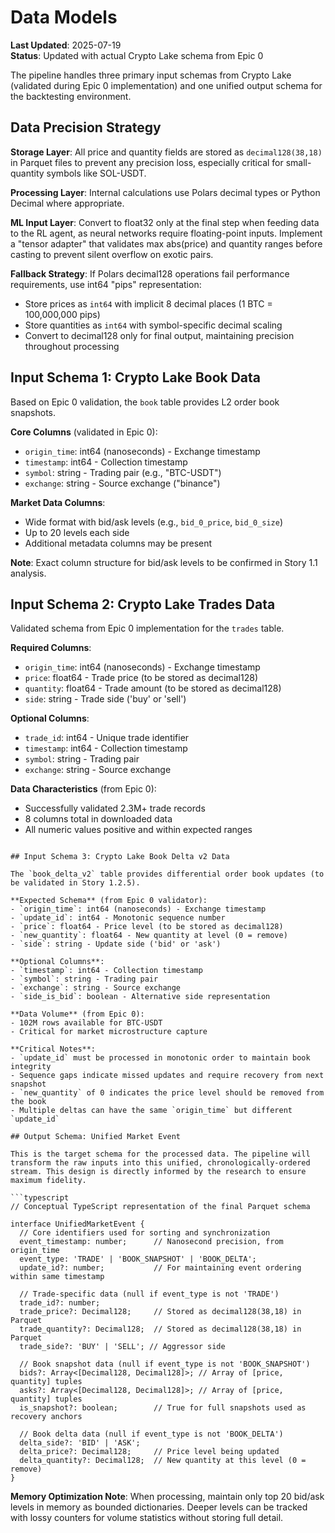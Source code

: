 # Data Models

**Last Updated**: 2025-07-19  
**Status**: Updated with actual Crypto Lake schema from Epic 0

The pipeline handles three primary input schemas from Crypto Lake (validated during Epic 0 implementation) and one unified output schema for the backtesting environment.

## Data Precision Strategy

**Storage Layer**: All price and quantity fields are stored as `decimal128(38,18)` in Parquet files to prevent any precision loss, especially critical for small-quantity symbols like SOL-USDT.

**Processing Layer**: Internal calculations use Polars decimal types or Python Decimal where appropriate.

**ML Input Layer**: Convert to float32 only at the final step when feeding data to the RL agent, as neural networks require floating-point inputs. Implement a "tensor adapter" that validates max abs(price) and quantity ranges before casting to prevent silent overflow on exotic pairs.

**Fallback Strategy**: If Polars decimal128 operations fail performance requirements, use int64 "pips" representation:
- Store prices as `int64` with implicit 8 decimal places (1 BTC = 100,000,000 pips)
- Store quantities as `int64` with symbol-specific decimal scaling
- Convert to decimal128 only for final output, maintaining precision throughout processing

## Input Schema 1: Crypto Lake Book Data

Based on Epic 0 validation, the `book` table provides L2 order book snapshots.

**Core Columns** (validated in Epic 0):
- `origin_time`: int64 (nanoseconds) - Exchange timestamp
- `timestamp`: int64 - Collection timestamp
- `symbol`: string - Trading pair (e.g., "BTC-USDT")
- `exchange`: string - Source exchange ("binance")

**Market Data Columns**:
- Wide format with bid/ask levels (e.g., `bid_0_price`, `bid_0_size`)
- Up to 20 levels each side
- Additional metadata columns may be present

**Note**: Exact column structure for bid/ask levels to be confirmed in Story 1.1 analysis.

## Input Schema 2: Crypto Lake Trades Data

Validated schema from Epic 0 implementation for the `trades` table.

**Required Columns**:
- `origin_time`: int64 (nanoseconds) - Exchange timestamp
- `price`: float64 - Trade price (to be stored as decimal128)
- `quantity`: float64 - Trade amount (to be stored as decimal128)
- `side`: string - Trade side ('buy' or 'sell')

**Optional Columns**:
- `trade_id`: int64 - Unique trade identifier
- `timestamp`: int64 - Collection timestamp
- `symbol`: string - Trading pair
- `exchange`: string - Source exchange

**Data Characteristics** (from Epic 0):
- Successfully validated 2.3M+ trade records
- 8 columns total in downloaded data
- All numeric values positive and within expected ranges
```

## Input Schema 3: Crypto Lake Book Delta v2 Data

The `book_delta_v2` table provides differential order book updates (to be validated in Story 1.2.5).

**Expected Schema** (from Epic 0 validator):
- `origin_time`: int64 (nanoseconds) - Exchange timestamp
- `update_id`: int64 - Monotonic sequence number
- `price`: float64 - Price level (to be stored as decimal128)
- `new_quantity`: float64 - New quantity at level (0 = remove)
- `side`: string - Update side ('bid' or 'ask')

**Optional Columns**:
- `timestamp`: int64 - Collection timestamp
- `symbol`: string - Trading pair
- `exchange`: string - Source exchange
- `side_is_bid`: boolean - Alternative side representation

**Data Volume** (from Epic 0):
- 102M rows available for BTC-USDT
- Critical for market microstructure capture

**Critical Notes**:
- `update_id` must be processed in monotonic order to maintain book integrity
- Sequence gaps indicate missed updates and require recovery from next snapshot
- `new_quantity` of 0 indicates the price level should be removed from the book
- Multiple deltas can have the same `origin_time` but different `update_id`

## Output Schema: Unified Market Event

This is the target schema for the processed data. The pipeline will transform the raw inputs into this unified, chronologically-ordered stream. This design is directly informed by the research to ensure maximum fidelity.

```typescript
// Conceptual TypeScript representation of the final Parquet schema

interface UnifiedMarketEvent {
  // Core identifiers used for sorting and synchronization
  event_timestamp: number;      // Nanosecond precision, from origin_time
  event_type: 'TRADE' | 'BOOK_SNAPSHOT' | 'BOOK_DELTA';
  update_id?: number;           // For maintaining event ordering within same timestamp

  // Trade-specific data (null if event_type is not 'TRADE')
  trade_id?: number;
  trade_price?: Decimal128;     // Stored as decimal128(38,18) in Parquet
  trade_quantity?: Decimal128;  // Stored as decimal128(38,18) in Parquet
  trade_side?: 'BUY' | 'SELL'; // Aggressor side

  // Book snapshot data (null if event_type is not 'BOOK_SNAPSHOT')
  bids?: Array<[Decimal128, Decimal128]>; // Array of [price, quantity] tuples
  asks?: Array<[Decimal128, Decimal128]>; // Array of [price, quantity] tuples
  is_snapshot?: boolean;        // True for full snapshots used as recovery anchors

  // Book delta data (null if event_type is not 'BOOK_DELTA')
  delta_side?: 'BID' | 'ASK';
  delta_price?: Decimal128;     // Price level being updated
  delta_quantity?: Decimal128;  // New quantity at this level (0 = remove)
}
```

**Memory Optimization Note**: When processing, maintain only top 20 bid/ask levels in memory as bounded dictionaries. Deeper levels can be tracked with lossy counters for volume statistics without storing full detail.
